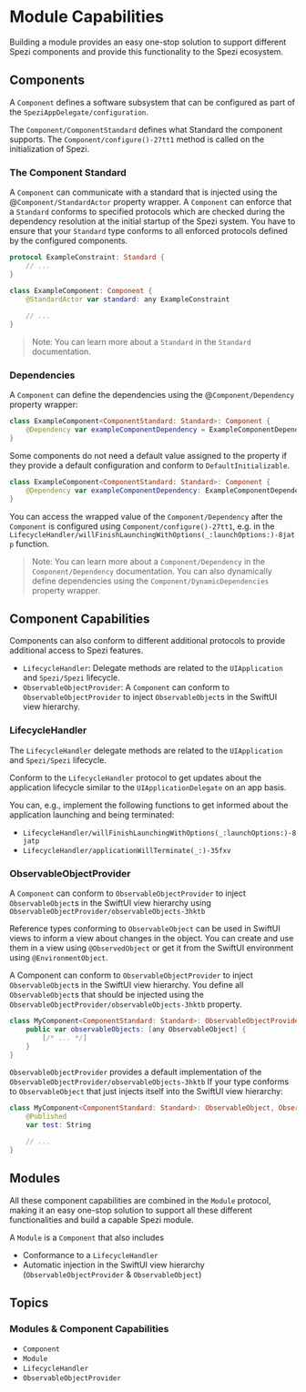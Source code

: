 # Module Capabilities

<!--
                  
This source file is part of the Stanford Spezi open-source project

SPDX-FileCopyrightText: 2022 Stanford University and the project authors (see CONTRIBUTORS.md)

SPDX-License-Identifier: MIT
             
-->

Building a module provides an easy one-stop solution to support different Spezi components and provide this functionality to the Spezi ecosystem.

## Components

A ``Component`` defines a software subsystem that can be configured as part of the ``SpeziAppDelegate/configuration``.

The ``Component/ComponentStandard`` defines what Standard the component supports.
The ``Component/configure()-27tt1`` method is called on the initialization of Spezi.

### The Component Standard

A ``Component`` can communicate with a standard that is injected using the @``Component/StandardActor`` property wrapper.
A ``Component`` can enforce that a ``Standard`` conforms to specified protocols which are checked during the dependency resolution at the initial startup of the Spezi system.
You have to ensure that your ``Standard`` type conforms to all enforced protocols defined by the configured components. 

```swift
protocol ExampleConstraint: Standard {
    // ...
}

class ExampleComponent: Component {
    @StandardActor var standard: any ExampleConstraint
    
    // ...
}
```

> Note: You can learn more about a ``Standard`` in the ``Standard`` documentation.

### Dependencies

A ``Component`` can define the dependencies using the @``Component/Dependency`` property wrapper:
```swift
class ExampleComponent<ComponentStandard: Standard>: Component {
    @Dependency var exampleComponentDependency = ExampleComponentDependency()
}
```

Some components do not need a default value assigned to the property if they provide a default configuration and conform to ``DefaultInitializable``.
```swift
class ExampleComponent<ComponentStandard: Standard>: Component {
    @Dependency var exampleComponentDependency: ExampleComponentDependency
}
```

You can access the wrapped value of the ``Component/Dependency`` after the ``Component`` is configured using ``Component/configure()-27tt1``,
e.g. in the ``LifecycleHandler/willFinishLaunchingWithOptions(_:launchOptions:)-8jatp`` function.

> Note: You can learn more about a ``Component/Dependency`` in the ``Component/Dependency`` documentation. You can also dynamically define dependencies using the ``Component/DynamicDependencies`` property wrapper.


## Component Capabilities

Components can also conform to different additional protocols to provide additional access to Spezi features.
- ``LifecycleHandler``: Delegate methods are related to the  `UIApplication` and ``Spezi/Spezi`` lifecycle.
- ``ObservableObjectProvider``: A ``Component`` can conform to ``ObservableObjectProvider`` to inject `ObservableObject`s in the SwiftUI view hierarchy.

### LifecycleHandler

The ``LifecycleHandler`` delegate methods are related to the  `UIApplication` and ``Spezi/Spezi`` lifecycle.

Conform to the `LifecycleHandler` protocol to get updates about the application lifecycle similar to the `UIApplicationDelegate` on an app basis.

You can, e.g., implement the following functions to get informed about the application launching and being terminated:
- ``LifecycleHandler/willFinishLaunchingWithOptions(_:launchOptions:)-8jatp``
- ``LifecycleHandler/applicationWillTerminate(_:)-35fxv``

### ObservableObjectProvider

A ``Component`` can conform to ``ObservableObjectProvider`` to inject `ObservableObject`s in the SwiftUI view hierarchy using ``ObservableObjectProvider/observableObjects-3hktb``


Reference types conforming to `ObservableObject` can be used in SwiftUI views to inform a view about changes in the object.
You can create and use them in a view using `@ObservedObject` or get it from the SwiftUI environment using `@EnvironmentObject`.

A Component can conform to `ObservableObjectProvider` to inject `ObservableObject`s in the SwiftUI view hierarchy.
You define all `ObservableObject`s that should be injected using the ``ObservableObjectProvider/observableObjects-3hktb`` property.
```swift
class MyComponent<ComponentStandard: Standard>: ObservableObjectProvider {
    public var observableObjects: [any ObservableObject] {
        [/* ... */]
    }
}
```

`ObservableObjectProvider` provides a default implementation of the ``ObservableObjectProvider/observableObjects-3hktb`` If your type conforms to `ObservableObject`
that just injects itself into the SwiftUI view hierarchy:
```swift
class MyComponent<ComponentStandard: Standard>: ObservableObject, ObservableObjectProvider {
    @Published
    var test: String

    // ...
}
```


## Modules

All these component capabilities are combined in the ``Module`` protocol, making it an easy one-stop solution to support all these different functionalities and build a capable Spezi module.

A ``Module`` is a ``Component`` that also includes
- Conformance to a ``LifecycleHandler``
- Automatic injection in the SwiftUI view hierarchy (``ObservableObjectProvider`` & `ObservableObject`)


## Topics

### Modules & Component Capabilities

- ``Component``
- ``Module``
- ``LifecycleHandler``
- ``ObservableObjectProvider``
